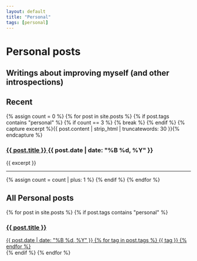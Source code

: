 ```yaml
---
layout: default
title: "Personal"
tags: [personal]
---
```


# Personal posts
## Writings about improving myself (and other introspections)

<section class="recent-posts">
    <h2>Recent</h2>
    <div>
        {% assign count = 0 %}
        {% for post in site.posts %}
            {% if post.tags contains "personal" %}
                {% if count == 3 %}
                    {% break %}
                {% endif %}
                {% capture excerpt %}{{ post.content | strip_html | truncatewords: 30 }}{% endcapture %}
                <article>
                    <h3 class="post-title">
                    <a href="{{ post.url }}">{{ post.title }} </a>
                    <span class="post-date">{{ post.date | date: "%B %d, %Y" }}</span>
                    </h3>
                    <p class="post-excerpt">{{ excerpt }}</p>
                </article>
                <hr>
                {% assign count = count | plus: 1 %}
            {% endif %}
        {% endfor %}
    </div>
</section>

<section class="Personal-posts">
    <h2> All Personal posts </h2>
    <div class="post-cloud">
        {% for post in site.posts %}
            {% if post.tags contains "personal" %}
            <a href="{{ post.url }}" class="post-preview-link">
                <article>
                    <h3 class="post-title">{{ post.title }}</h3>
                    <div class="post-meta">
                        <span class="post-date">{{ post.date | date: "%B %d, %Y" }}</span>
                        {% for tag in post.tags %}
                            <span class="post-tag">{{ tag }}</span>
                        {% endfor %}
                    </div>
                </article>
            </a>
            {% endif %}
        {% endfor %}
    </div>
</section>
